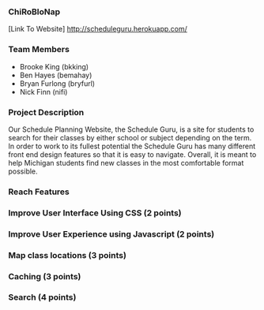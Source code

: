 ### ChiRoBloNap

[Link To Website] http://scheduleguru.herokuapp.com/

### Team Members
* Brooke King (bkking)
* Ben Hayes (bemahay)
* Bryan Furlong (bryfurl)
* Nick Finn (nifi)

### Project Description
Our Schedule Planning Website, the Schedule Guru,
is a site for students to search for their classes by either
school or subject depending on the term. In order
to work to its fullest potential the Schedule Guru has
many different front end design features so that
it is easy to navigate. Overall, it is meant to help 
Michigan students find new classes in the most 
comfortable format possible.

### Reach Features

### Improve User Interface Using CSS (2 points)

### Improve User Experience using Javascript (2 points)

### Map class locations (3 points)

### Caching (3 points)

### Search (4 points)
